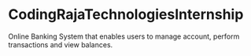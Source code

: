 # CodingRajaTechnologiesInternship
Online Banking System that enables users to manage account, perform transactions and view balances.
